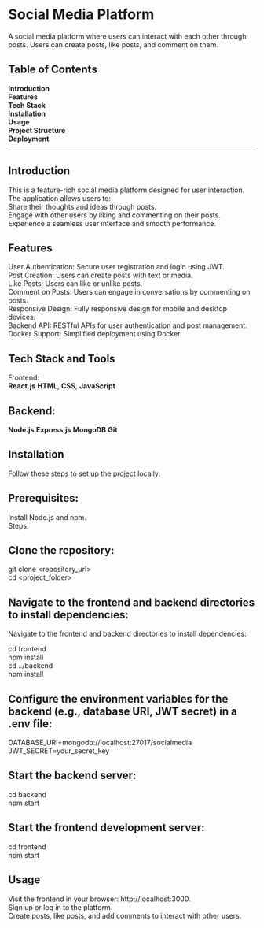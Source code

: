 # Social Media Platform <br/>
A social media platform where users can interact with each other through posts. Users can create posts, like posts, and comment on them.

## Table of Contents <br/>
**Introduction**  <br/>
**Features** <br/>
**Tech Stack** <br/>
**Installation** <br/>
**Usage** <br/>
**Project Structure** <br/>
**Deployment** <br/>

<hr> 

 ## Introduction <br/>
This is a feature-rich social media platform designed for user interaction. The application allows users to:
 <br/>
Share their thoughts and ideas through posts.  <br/>
Engage with other users by liking and commenting on their posts.  <br/>
Experience a seamless user interface and smooth performance.  <br/>

## Features
User Authentication: Secure user registration and login using JWT.  <br/>
Post Creation: Users can create posts with text or media.  <br/>
Like Posts: Users can like or unlike posts. <br/>
Comment on Posts: Users can engage in conversations by commenting on posts. <br/>
Responsive Design: Fully responsive design for mobile and desktop devices. <br/>
Backend API: RESTful APIs for user authentication and post management. <br/>
Docker Support: Simplified deployment using Docker. <br/>
## Tech Stack and Tools
Frontend: <br/>
**React.js**
 **HTML**, **CSS**, **JavaScript** <br/>
## Backend:   <br/>
**Node.js**
**Express.js**
**MongoDB**
**Git**  <br/>
## Installation <br/>
Follow these steps to set up the project locally: <br/>

## Prerequisites: <br/>
Install Node.js and npm. <br/>
Steps: <br/>
 ## Clone the repository: <br/>

git clone <repository_url><br/>
cd <project_folder><br/>

## Navigate to the frontend and backend directories to install dependencies: <br/>
Navigate to the frontend and backend directories to install dependencies:<br/>

cd frontend <br/>
npm install<br/>
cd ../backend<br/>
npm install<br/>
 ## Configure the environment variables for the backend (e.g., database URI, JWT secret) in a .env file:<br/>

DATABASE_URI=mongodb://localhost:27017/socialmedia<br/>
JWT_SECRET=your_secret_key<br/>
## Start the backend server:<br/>



cd backend<br/>
npm start<br/>

## Start the frontend development server:<br/>

cd frontend<br/>
npm start<br/>


## Usage  <br/>
Visit the frontend in your browser: http://localhost:3000. <br/>
Sign up or log in to the platform. <br/>
Create posts, like posts, and add comments to interact with other users. <br/>
         
